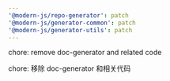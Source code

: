 ```yaml
---
'@modern-js/repo-generator': patch
'@modern-js/generator-common': patch
'@modern-js/generator-utils': patch
---
```


chore: remove doc-generator and related code

chore: 移除 doc-generator 和相关代码
